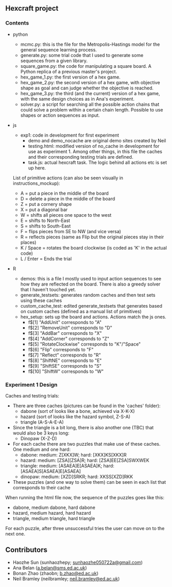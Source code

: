 ## Hexcraft project

### Contents

- python
    - mcmc.py: this is the file for the Metropolis-Hastings model for the general sequence learning process.
    - generate.py: some trial code that I used to generate some sequences from a given library.
    - square_game.py: the code for manipulating a square board. A Python replica of a previous master's project.
    - hex_game_1.py: the first version of a hex game.
    - hex_game_2.py: the second version of a hex game, with objective shape as goal and can judge whether the objective is reached.
    - hex_game_3.py: the third (and the current) version of a hex game, with the same design choices as in Ana's experiment.
    - solver.py: a script for searching all the possible action chains that could solve a problem within a certain chain length. Possible to use shapes or action sequences as input.
- js
    - exp1: code in development for first experiment
        - demo and demo_nocache are original demo sites created by Neil 
        - testing.html: modified version of no_cache in development for use as experiment 1. Among other things, in this file the caches and their corresponding testing trials are defined. 
        - task.js: actual hexcraft task. The logic behind all actions etc is set up here. 

    List of primitive actions (can also be seen visually in instructions_mockup):
    - A = put a piece in the middle of the board
    - D = delete a piece in the middle of the board 
    - Z = put a cornery shape 
    - X = put a diagonal bar 
    - W = shifts all pieces one space to the west 
    - E = shifts to North-East 
    - S = shifts to South-East 
    - F = flips pieces from SE to NW (and vice versa)
    - R = reflects pieces (same as Flip but the original pieces stay in their places)
    - K / Space = rotates the board clockwise (is coded as 'K' in the actual code)
    - L / Enter = Ends the trial 

 - R
    - demos: this is a file I mostly used to input action sequences to see how they are reflected on the board. There is also a greedy solver that I haven't touched yet. 
    - generate_testsets: generates random caches and then test sets using these caches 
    - custom_cache_test: edited generate_testsets that generates based on custom caches (defined as a manual list of primitives)
    - hex_setup: sets up the board and actions. Actions match the js ones.
        - f$[1] "AddUnit" corresponds to "A"
        - f$[2] "RemoveUnit" corresponds to "D"
        - f$[3] "AddBar" corresponds to "X"
        - f$[4] "AddCorner" corresponds to "Z"
        - f$[5] "RotateClockwise" corresponds to "K"/"Space"
        - f$[6] "Flip" corresponds to "F"
        - f$[7] "Reflect" corresponds to "R"
        - f$[8] "ShiftNE" corresponds to "E"
        - f$[9] "ShiftSE" corresponds to "S"
        - f$[10] "ShiftW" corresponds to "W"


### Experiment 1 Design

Caches and testing trials: 
- There are three caches (pictures can be found in the 'caches' folder):
    - dabone (sort of looks like a bone, achieved via X-K-X)
    - hazard (sort of looks like the hazard symbol, Z-S-A)
    - triangle (A-S-A-E-A)
- Since the triangle is a bit long, there is also another one (TBC) that would also be 3 keys long:
    - Dinopaw (X-Z-D)
- For each cache there are two puzzles that make use of these caches. One medium and one hard:
    - dabone: medium: Z[XKX]W; hard: [XKX]KS[XKX]R
    - hazard: medium: [ZSA][ZSA]R; hard: [ZSA]EE[ZSA]SWXWEK
    - triangle: medium: [ASAEA]E[ASAEA]K; hard: [ASAEA]S[ASAEA]E[ASAEA]
    - dinopaw: medium: [XZD]SRKR; hard: XKSS[XZD]RKK
- These puzzles (and one way to solve them) can be seen in each list that corresponds to their cache

When running the html file now, the sequence of the puzzles goes like this:
- dabone, medium dabone, hard dabone
- hazard, medium hazard, hard hazard
- triangle, medium triangle, hard triangle 

For each puzzle, after three unsuccessful tries the user can move on to the next one. 

## Contributors
 - Haozhe Sun (sunhaozhepy; sunhaozhe050722a@gmail.com)
 - Ana Belan (a.belan@sms.ed.ac.uk)
 - Bonan Zhao (zhaobn; b.zhao@ed.ac.uk)
 - Neil Bramley (neilbramley; neil.bramley@ed.ac.uk)
